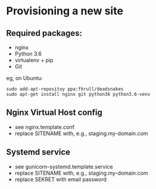 Provisioning a new site
=======================

## Required packages:

* nginx
* Python 3.6
* virtualenv + pip
* Git

eg, on Ubuntu:

    sudo add-apt-repositoy ppa:fkrull/deadsnakes
    sudo apt-get install nginx git python36 python3.6-venv

## Nginx Virtual Host config

* see nginx.template.conf
* replace SITENAME with, e.g., staging.my-domain.com

## Systemd service

* see gunicorn-systemd.template.service
* replace SITENAME with, e.g., staging.my-domain.com
* replace SEKRET with email password

